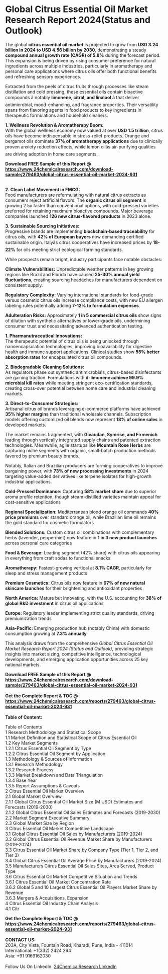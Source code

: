 <h1>Global Citrus Essential Oil Market Research Report 2024(Status and Outlook)</h1><p>The global <strong>citrus essential oil market</strong> is projected to grow from <strong>USD 3.24 billion in 2024 to USD 4.56 billion by 2030</strong>, demonstrating a steady <strong>compound annual growth rate (CAGR) of 5.8%</strong> during the forecast period. This expansion is being driven by rising consumer preference for natural ingredients across multiple industries, particularly in aromatherapy and personal care applications where citrus oils offer both functional benefits and refreshing sensory experiences.</p><p>Extracted from the peels of citrus fruits through processes like steam distillation and cold pressing, these essential oils contain bioactive compounds â notably <strong>limonene, citral, and linalool</strong> â that deliver antimicrobial, mood-enhancing, and fragrance properties. Their versatility spans from flavoring agents in food products to key ingredients in therapeutic formulations and household cleaners.</p><p><strong>1. Wellness Revolution &amp; Aromatherapy Boom:</strong><br>
With the global wellness economy now valued at over <strong>USD 1.5 trillion</strong>, citrus oils have become indispensable in stress-relief products. Orange and bergamot oils dominate <strong>37% of aromatherapy applications</strong> due to clinically proven anxiety reduction effects, while lemon oilâs air-purifying qualities are driving adoption in home care segments.</p><div><b>Download FREE Sample of this Report @ 
            <a href="https://www.24chemicalresearch.com/download-sample/279463/global-citrus-essential-oil-market-2024-931">
            https://www.24chemicalresearch.com/download-sample/279463/global-citrus-essential-oil-market-2024-931</a></b></div><br><p><strong>2. Clean Label Movement in FMCG:</strong><br>
Food manufacturers are reformulating with natural citrus extracts as consumers reject artificial flavors. The <strong>organic citrus oil segment</strong> is growing 2.5x faster than conventional options, with cold-pressed varieties preferred for retaining maximum bioactive compounds. Major beverage companies launched <strong>126 new citrus-flavored products</strong> in 2023 alone.</p><p><strong>3. Sustainable Sourcing Initiatives:</strong><br>
Progressive brands are implementing <strong>blockchain-based traceability</strong> for citrus oils, with <strong>42% of European buyers</strong> now demanding certified sustainable origin. Italyâs citrus cooperatives have increased prices by <strong>18-22%</strong> for oils meeting strict ecological farming standards.</p><p>While prospects remain bright, industry participants face notable obstacles:</p><p><strong>Climate Vulnerabilities:</strong> Unpredictable weather patterns in key growing regions like Brazil and Florida have caused <strong>25-30% annual yield fluctuations</strong>, creating sourcing headaches for manufacturers dependent on consistent supply.</p><p><strong>Regulatory Complexity:</strong> Varying international standards for food-grade versus cosmetic citrus oils increase compliance costs, with new EU allergen labeling rules potentially adding <strong>7-12% to formulation expenses</strong>.</p><p><strong>Adulteration Risks:</strong> Approximately <strong>1 in 5 commercial citrus oils</strong> show signs of dilution with synthetic alternatives or lower-grade oils, undermining consumer trust and necessitating advanced authentication testing.</p><p><strong>1. Pharmanutraceutical Innovations:</strong><br>
The therapeutic potential of citrus oils is being unlocked through nanoencapsulation technologies, improving bioavailability for digestive health and immune support applications. Clinical studies show <strong>55% better absorption rates</strong> for encapsulated citrus oil compounds.</p><p><strong>2. Biodegradable Cleaning Solutions:</strong><br>
As regulators phase out synthetic antimicrobials, citrus-based disinfectants are gaining traction. Formulations with <strong>d-limonene achieve 99.9% microbial kill rates</strong> while meeting stringent eco-certification standards, creating cross-over potential between home care and industrial cleaning markets.</p><p><strong>3. Direct-to-Consumer Strategies:</strong><br>
Artisanal citrus oil brands leveraging e-commerce platforms have achieved <strong>35% higher margins</strong> than traditional wholesale channels. Subscription models offering customized oil blends now represent <strong>18% of online sales</strong> in developed markets.</p><p>The market remains fragmented, with <strong>Givaudan, Symrise, and Firmenich</strong> leading through vertically integrated supply chains and patented extraction technologies. Meanwhile, agile startups like <strong>Mountain Rose Herbs</strong> are capturing niche segments with organic, small-batch production methods favored by premium beauty brands.</p><p>Notably, Italian and Brazilian producers are forming cooperatives to improve bargaining power, with <strong>73% of new processing investments</strong> in 2024 targeting value-added derivatives like terpene isolates for high-growth industrial applications.</p><p><strong>Cold-Pressed Dominance:</strong> Capturing <strong>58% market share</strong> due to superior aroma profile retention, though steam-distilled varieties maintain appeal for cost-sensitive applications</p><p><strong>Regional Specialization:</strong> Mediterranean blood orange oil commands <strong>40% price premiums</strong> over standard orange oil, while Brazilian lime oil remains the gold standard for cosmetic formulators</p><p><strong>Blended Solutions:</strong> Custom citrus oil combinations with complementary herbs (lavender, peppermint) now feature in <strong>1 in 3 new product launches</strong> across personal care categories</p><p><strong>Food &amp; Beverage:</strong> Leading segment (42% share) with citrus oils appearing in everything from craft sodas to functional snacks</p><p><strong>Aromatherapy:</strong> Fastest-growing vertical at <strong>8.1% CAGR</strong>, particularly for sleep and stress management products</p><p><strong>Premium Cosmetics:</strong> Citrus oils now feature in <strong>67% of new natural skincare launches</strong> for their brightening and antioxidant properties</p><p><strong>North America:</strong> Mature but innovating, with the U.S. accounting for <strong>38% of global R&amp;D investment</strong> in citrus oil applications</p><p><strong>Europe:</strong> Regulatory leader implementing strict quality standards, driving premiumization trends</p><p><strong>Asia-Pacific:</strong> Emerging production hub (notably China) with domestic consumption growing at <strong>7.3% annually</strong></p><p>This analysis draws from the comprehensive <em>Global Citrus Essential Oil Market Research Report 2024 (Status and Outlook)</em>, providing strategic insights into market sizing, competitive intelligence, technological developments, and emerging application opportunities across 25 key national markets.</p><div><b>Download FREE Sample of this Report @ 
            <a href="https://www.24chemicalresearch.com/download-sample/279463/global-citrus-essential-oil-market-2024-931">
            https://www.24chemicalresearch.com/download-sample/279463/global-citrus-essential-oil-market-2024-931</a></b></div><br><div><b>Get the Complete Report & TOC @ 
            <a href="https://www.24chemicalresearch.com/reports/279463/global-citrus-essential-oil-market-2024-931">
            https://www.24chemicalresearch.com/reports/279463/global-citrus-essential-oil-market-2024-931</a></b></div><br>
            <b>Table of Content:</b><p>Table of Contents<br />
 1 Research Methodology and Statistical Scope<br />
 1.1 Market Definition and Statistical Scope of Citrus Essential Oil<br />
 1.2 Key Market Segments<br />
 1.2.1 Citrus Essential Oil Segment by Type<br />
 1.2.2 Citrus Essential Oil Segment by Application<br />
 1.3 Methodology & Sources of Information<br />
 1.3.1 Research Methodology<br />
 1.3.2 Research Process<br />
 1.3.3 Market Breakdown and Data Triangulation<br />
 1.3.4 Base Year<br />
 1.3.5 Report Assumptions & Caveats<br />
 2 Citrus Essential Oil Market Overview<br />
 2.1 Global Market Overview<br />
 2.1.1 Global Citrus Essential Oil Market Size (M USD) Estimates and Forecasts (2019-2030)<br />
 2.1.2 Global Citrus Essential Oil Sales Estimates and Forecasts (2019-2030)<br />
 2.2 Market Segment Executive Summary<br />
 2.3 Global Market Size by Region<br />
 3 Citrus Essential Oil Market Competitive Landscape<br />
 3.1 Global Citrus Essential Oil Sales by Manufacturers (2019-2024)<br />
 3.2 Global Citrus Essential Oil Revenue Market Share by Manufacturers (2019-2024)<br />
 3.3 Citrus Essential Oil Market Share by Company Type (Tier 1, Tier 2, and Tier 3)<br />
 3.4 Global Citrus Essential Oil Average Price by Manufacturers (2019-2024)<br />
 3.5 Manufacturers Citrus Essential Oil Sales Sites, Area Served, Product Type<br />
 3.6 Citrus Essential Oil Market Competitive Situation and Trends<br />
 3.6.1 Citrus Essential Oil Market Concentration Rate<br />
 3.6.2 Global 5 and 10 Largest Citrus Essential Oil Players Market Share by Revenue<br />
 3.6.3 Mergers & Acquisitions, Expansion<br />
 4 Citrus Essential Oil Industry Chain Analysis<br />
 4.1 Citr</p><div><b>Get the Complete Report & TOC @ 
            <a href="https://www.24chemicalresearch.com/reports/279463/global-citrus-essential-oil-market-2024-931">
            https://www.24chemicalresearch.com/reports/279463/global-citrus-essential-oil-market-2024-931</a></b></div><br><b>CONTACT US:</b><br>
            203A, City Vista, Fountain Road, Kharadi, Pune, India - 411014<br>
            International: +1(332) 2424 294<br>
            Asia: +91 9169162030 <br><br>
            Follow Us On LinkedIn: <a href="https://www.linkedin.com/company/24chemicalresearch/">24ChemicalResearch LinkedIn</a>